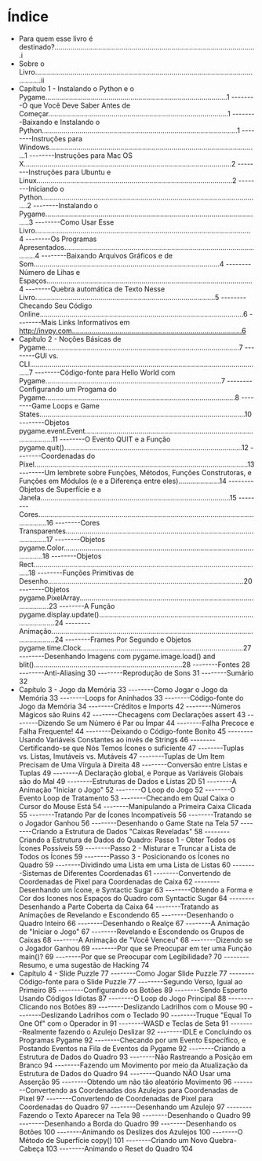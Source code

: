 ﻿# Índice

+ Para quem esse livro é destinado?......................................................................................................i
+ Sobre o Livro.........................................................................................................................ii
+ Capítulo 1 - Instalando o Python e o Pygame............................................................................................1
--------O que Você Deve Saber Antes de Começar...........................................................................................1
--------Baixando e Instalando o Python...................................................................................................1
--------Instruções para Windows..........................................................................................................1
--------Instruções para Mac OS X.........................................................................................................2
--------Instruções para Ubuntu e Linux...................................................................................................2
--------Iniciando o Python...............................................................................................................2
--------Instalando o Pygame..............................................................................................................3
--------Como Usar Esse Livro.............................................................................................................4
--------Os Programas Apresentados........................................................................................................4
--------Baixando Arquivos Gráficos e de Som..............................................................................................4
--------Número de Lihas e Espaços........................................................................................................4
--------Quebra automática de Texto Nesse Livro...........................................................................................5
--------Checando Seu Código Online.......................................................................................................6
--------Mais Links Informativos em http://invpy.com......................................................................................6
+ Capítulo 2 - Noções Básicas de Pygame..................................................................................................7
--------GUI vs. CLI......................................................................................................................7
--------Código-fonte para Hello World com Pygame.........................................................................................7
--------Configurando um Progama do Pygame................................................................................................8
--------Game Loops e Game States........................................................................................................10
--------Objetos pygame.event.Event......................................................................................................11
--------O Evento QUIT e a Função pygame.quit()..........................................................................................12
--------Coordenadas do Pixel............................................................................................................13
--------Um lembrete sobre Funções, Métodos, Funções Construtoras, e Funções em Módulos (e e a Diferença entre eles).....................14
--------Objetos de Superfície e a Janela................................................................................................15
--------Cores...........................................................................................................................16
--------Cores Transparentes.............................................................................................................17
--------Objetos pygame.Color............................................................................................................18
--------Objetos Rect....................................................................................................................18
--------Funções Primitivas de Desenho...................................................................................................20
--------Objetos pygame.PixelArray.......................................................................................................23
--------A Função pygame.display.update()................................................................................................24
--------Animação........................................................................................................................24
--------Frames Por Segundo e Objetos pygame.time.Clock..................................................................................27
--------Desenhando Imagens com pygame.image.load() and blit()...........................................................................28
--------Fontes																28
--------Anti-Aliasing															30
--------Reprodução de Sons														31
--------Sumário																32
+ Capítulo 3 - Jogo da Memória														33
--------Como Jogar o Jogo da Memória													33
--------Loops for Aninhados														33
--------Código-fonte do Jogo da Memória													34
--------Créditos e Imports														42
--------Números Mágicos são Ruins													42
--------Checagens com Declarações assert												43
--------Dizendo Se um Número é Par ou Ímpar												44
--------Falha Precoce e Falha Frequente!												44
--------Deixando o Código-fonte Bonito													45
--------Usando Variáveis Constantes ao invés de Strings											46
--------Certificando-se que Nós Temos Ícones o suficiente										47
--------Tuplas vs. Listas, Imutáveis vs. Mutáveis											47
--------Tuplas de Um Item Precisam de Uma Vírgula à Direita										48
--------Conversão entre Listas e Tuplas													49
--------A Declaração global, e Porque as Variáveis Globais são do Mal									49
--------Estruturas de Dados e Listas 2D													51
--------A Animação "Iniciar o Jogo"													52
--------O Loop do Jogo															52
--------O Evento Loop de Tratamento													53
--------Checando em Qual Caixa o Cursor do Mouse Está											54
--------Manipulando a Primeira Caixa Clicada												55
--------Tratando Par de Ícones Incompatíveis												56
--------Tratando se o Jogador Ganhou 													56
--------Desenhando o Game State na Tela													57
--------Criando a Estrutura de Dados "Caixas Reveladas"											58
--------Criando a Estrutura de Dados do Quadro: Passo 1 - Obter Todos os Ícones Possíveis						59
--------Passo 2 - Misturar e Truncar a Lista de Todos os Ícones										59
--------Passo 3 - Posicionando os Ícones no Quadro											59
--------Dividindo uma Lista em uma Lista de Listas											60
--------Sistemas de Diferentes Coordenadas												61
--------Convertendo de Coordenadas de Pixel para Coordenadas de Caixa									62
--------Desenhando um Ícone, e Syntactic Sugar												63
--------Obtendo a Forma e Cor dos Icones nos Espaços do Quadro com Syntactic Sugar							64
--------Desenhando a Parte Coberta da Caixa												64
--------Tratando as Animações de Revelando e Escondendo											65
--------Desenhando o Quadro Inteiro													66
--------Desenhando o Realçe														67
--------A Animação de "Iniciar o Jogo"													67
--------Revelando e Escondendo os Grupos de Caixas											68
--------A Animação de "Você Venceu"													68
--------Dizendo se o Jogador Ganhou													69
--------Por que se Preocupar em ter uma Função main()?											69
--------Por que se Preocupar com Legibilidade?												70
--------Resumo, e uma sugestão de Hacking												74
+ Capítulo 4 - Slide Puzzle														77
--------Como Jogar Slide Puzzle														77
--------Código-fonte para o Slide Puzzle												77
--------Segundo Verso, Igual ao Primeiro												85
--------Configurando os Botões 														89
--------Sendo Esperto Usando Códigos Idiotas												87
--------O Loop do Jogo Principal													88
--------Clicando nos Botões														89
--------Deslizando Ladrilhos com o Mouse												90
--------Deslizando Ladrilhos com o Teclado												90
--------Truque "Equal To One Of" com o Operador in											91
--------WASD e Teclas de Seta														91
--------Realmente fazendo o Azulejo Deslizar												92
--------IDLE e Concluindo os Programas Pygame												92
--------Checando por um Evento Específico, e Postando Eventos na Fila de Eventos da Pygame						92
--------Criando a Estrutura de Dados do Quadro												93
--------Não Rastreando a Posição em Branco												94
--------Fazendo um Movimento por meio da Atualização da Estrutura de Dados do Quadro							94
--------Quando NÃO Usar uma Asserção													95
--------Obtendo um não tão aleatório Movimento												96
--------Convertendo as Coordenadas dos Azulejos para Coordenadas de Pixel								97
--------Convertendo de Coordenadas de Pixel para Coordenadas do Quadro									97
--------Desenhando um Azulejo														97
--------Fazendo o Texto Aparecer na Tela												98
--------Desenhando o Quadro														99
--------Desenhando a Borda do Quadro													99
--------Desenhando os Botões														100
--------Animando os Deslizes dos Azulejos												100
--------O Método de Superfície copy()													101
--------Criando um Novo Quebra-Cabeça													103
--------Animando o Reset do Quadro													104